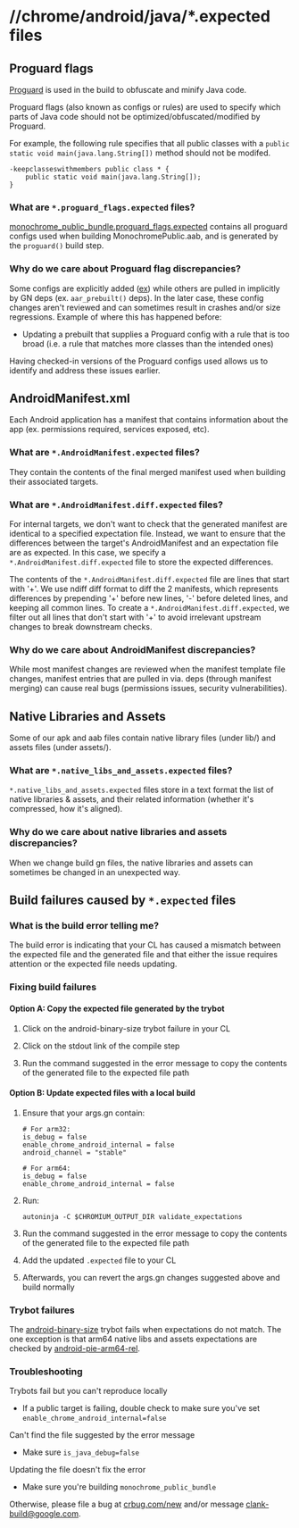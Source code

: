 # //chrome/android/java/*.expected files

## Proguard flags

[Proguard](https://www.guardsquare.com/en/products/proguard) is used in the
build to obfuscate and minify Java code.

Proguard flags (also known as configs or rules) are used to specify which parts
of Java code should not be optimized/obfuscated/modified by Proguard.

For example, the following rule specifies that all public classes with a
`public static void main(java.lang.String[])` method should not be modifed.

```
-keepclasseswithmembers public class * {
    public static void main(java.lang.String[]);
}
```

### What are `*.proguard_flags.expected` files?

[monochrome_public_bundle.proguard_flags.expected](monochrome_public_bundle.proguard_flags.expected)
contains all proguard configs used when building MonochromePublic.aab, and is
generated by the `proguard()` build step.

### Why do we care about Proguard flag discrepancies?

Some configs are explicitly added ([ex](proguard.flags)) while others are pulled
in implicitly by GN deps (ex. `aar_prebuilt()` deps). In the later case, these
config changes aren't reviewed and can sometimes result in crashes and/or size
regressions. Example of where this has happened before:

  * Updating a prebuilt that supplies a Proguard config with a rule that is
    too broad (i.e. a rule that matches more classes than the intended ones)

Having checked-in versions of the Proguard configs used allows us to identify
and address these issues earlier.

## AndroidManifest.xml

Each Android application has a manifest that contains information about the app
(ex. permissions required, services exposed, etc).

### What are `*.AndroidManifest.expected` files?

They contain the contents of the final merged manifest used when building their
associated targets.

### What are `*.AndroidManifest.diff.expected` files?
For internal targets, we don't want to check that the generated manifest are
identical to a specified expectation file. Instead, we want to ensure that the
differences between the target's AndroidManifest and an expectation file are as
expected. In this case, we specify a `*.AndroidManifest.diff.expected` file to
store the expected differences.

The contents of the `*.AndroidManifest.diff.expected` file are lines that start
with '+'. We use ndiff diff format to diff the 2 manifests, which represents
differences by prepending '+' before new lines,  '-' before deleted lines, and
keeping all common lines. To create a `*.AndroidManifest.diff.expected`,
we filter out all lines that don't start with '+' to avoid irrelevant upstream
changes to break downstream checks.


### Why do we care about AndroidManifest discrepancies?

While most manifest changes are reviewed when the manifest template file
changes, manifest entries that are pulled in via. deps (through manifest
merging) can cause real bugs (permissions issues, security vulnerabilities).

## Native Libraries and Assets
Some of our apk and aab files contain native library files (under lib/) and
assets files (under assets/).

### What are `*.native_libs_and_assets.expected` files?
`*.native_libs_and_assets.expected` files store in a text format the list of
native libraries & assets, and their related information (whether it's
compressed, how it's aligned).

### Why do we care about native libraries and assets discrepancies?
When we change build gn files, the native libraries and assets can sometimes
be changed in an unexpected way.

## Build failures caused by `*.expected` files

### What is the build error telling me?

The build error is indicating that your CL has caused a mismatch between the
expected file and the generated file and that either the issue requires
attention or the expected file needs updating.

### Fixing build failures

#### Option A: Copy the expected file generated by the trybot

1. Click on the android-binary-size trybot failure in your CL

2. Click on the stdout link of the compile step

3. Run the command suggested in the error message to copy the contents of the
   generated file to the expected file path

#### Option B: Update expected files with a local build

1. Ensure that your args.gn contain:

   ```
   # For arm32:
   is_debug = false
   enable_chrome_android_internal = false
   android_channel = "stable"

   # For arm64:
   is_debug = false
   enable_chrome_android_internal = false
   ```

2. Run:

   ```
   autoninja -C $CHROMIUM_OUTPUT_DIR validate_expectations
   ```

3. Run the command suggested in the error message to copy the contents of the
   generated file to the expected file path

4. Add the updated `.expected` file to your CL

5. Afterwards, you can revert the args.gn changes suggested above and build
   normally

### Trybot failures

The [android-binary-size] trybot fails when expectations do not match. The one
exception is that arm64 native libs and assets expectations are checked by
[android-pie-arm64-rel].

[android-binary-size]: https://ci.chromium.org/p/chromium/builders/luci.chromium.try/android-binary-size
[android-pie-arm64-rel]: https://ci.chromium.org/p/chromium/builders/luci.chromium.try/android-pie-arm64-rel

### Troubleshooting

Trybots fail but you can't reproduce locally

* If a public target is failing, double check to make sure you've set
  `enable_chrome_android_internal=false`

Can't find the file suggested by the error message

* Make sure `is_java_debug=false`

Updating the file doesn't fix the error

* Make sure you're building `monochrome_public_bundle`

Otherwise, please file a bug at [crbug.com/new](https://crbug.com/new) and/or
message clank-build@google.com.
